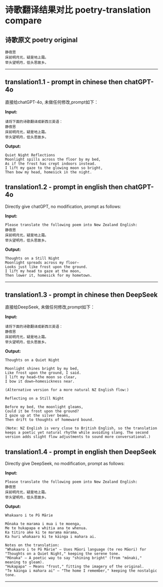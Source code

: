 # 诗歌翻译结果对比 poetry-translation compare
## 诗歌原文 poetry original
```
静夜思
床前明月光，疑是地上霜。
举头望明月，低头思故乡。
```
---
## translation1.1 - prompt in chinese then chatGPT-4o
直接给chatGPT-4o, 未做任何修改,prompt如下：

**Input:**
```
请将下面的诗歌翻译成新西兰英语：
静夜思
床前明月光，疑是地上霜。
举头望明月，低头思故乡。
```
**Output:**
```
Quiet Night Reflections
Moonlight spills across the floor by my bed,
As if the frost has crept indoors instead.
I lift my gaze to the glowing moon so bright,
Then bow my head, homesick in the night.
```
## translation1.2 - prompt in english then chatGPT-4o
Directly give chatGPT, no modification, prompt as follows:

**Input:**
```
Please translate the following poem into New Zealand English:
静夜思
床前明月光，疑是地上霜。
举头望明月，低头思故乡。
```
**Output:**
```
Thoughts on a Still Night
Moonlight spreads across my floor—
Looks just like frost upon the ground.
I lift my head to gaze at the moon,
Then lower it, homesick for my hometown.
```
---
## translation1.3 - prompt in chinese then DeepSeek
直接给DeepSeek, 未做任何修改,prompt如下：

**Input:**
```
请将下面的诗歌翻译成新西兰英语：
静夜思
床前明月光，疑是地上霜。
举头望明月，低头思故乡。
```
**Output:**
```
Thoughts on a Quiet Night

Moonlight shines bright by my bed,
Like frost upon the ground, I said.
I lift my head—the moon so clear,
I bow it down—homesickness near.

(Alternative version for a more natural NZ English flow:)

Reflecting on a Still Night

Before my bed, the moonlight gleams,
Could it be frost upon the ground?
I gaze up at the silver beams,
Then drift to thoughts of homeward bound.

(Note: NZ English is very close to British English, so the translation keeps a poetic yet natural rhythm while avoiding slang. The second version adds slight flow adjustments to sound more conversational.)

```
## translation1.4 - prompt in english then DeepSeek
Directly give DeepSeek, no modification, prompt as follows:

**Input:**
```
Please translate the following poem into New Zealand English:
静夜思
床前明月光，疑是地上霜。
举头望明月，低头思故乡。
```
**Output:**
```
Whakaaro i te Pō Mārie

Mōnaka te marama i mua i te moenga,
Me te hukapapa e whitia ana te whenua.
Ka titiro ake ki te marama mārama,
Ka huri whakaaro ki te kāinga i mahara ai.

Notes on the translation:
"Whakaaro i te Pō Mārie" – Uses Māori language (te reo Māori) for "Thoughts on a Quiet Night," keeping the serene tone.
"Mōnaka" – A poetic way to say "shining bright" (from "mōnaki," meaning to gleam).
"Hukapapa" – Means "frost," fitting the imagery of the original.
"Te kāinga i mahara ai" – "The home I remember," keeping the nostalgic tone.
```
---